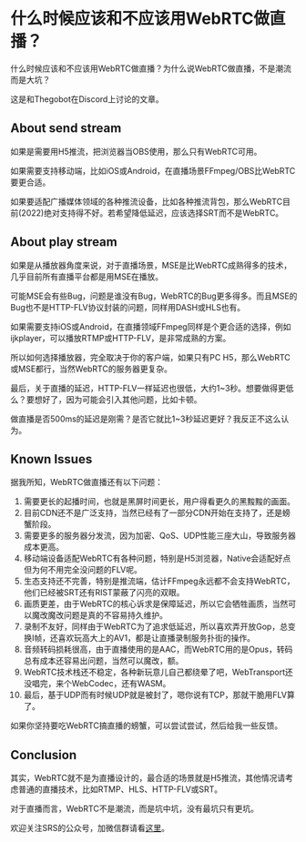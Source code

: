 # 什么时候应该和不应该用WebRTC做直播？

什么时候应该和不应该用WebRTC做直播？为什么说WebRTC做直播，不是潮流而是大坑？

这是和Thegobot在Discord上讨论的文章。

## About send stream

如果是需要用H5推流，把浏览器当OBS使用，那么只有WebRTC可用。

如果需要支持移动端，比如iOS或Android，在直播场景FFmpeg/OBS比WebRTC要更合适。

如果要适配广播媒体领域的各种推流设备，比如各种推流背包，那么WebRTC目前(2022)绝对支持得不好。若希望降低延迟，应该选择SRT而不是WebRTC。

## About play stream

如果是从播放器角度来说，对于直播场景，MSE是比WebRTC成熟得多的技术，几乎目前所有直播平台都是用MSE在播放。

可能MSE会有些Bug，问题是谁没有Bug，WebRTC的Bug更多得多。而且MSE的Bug也不是HTTP-FLV协议封装的问题，同样用DASH或HLS也有。

如果需要支持iOS或Android，在直播领域FFmpeg同样是个更合适的选择，例如ijkplayer，可以播放RTMP或HTTP-FLV，是非常成熟的方案。

所以如何选择播放器，完全取决于你的客户端，如果只有PC H5，那么WebRTC或MSE都行，当然WebRTC的服务器更复杂。

最后，关于直播的延迟，HTTP-FLV一样延迟也很低，大约1~3秒。想要做得更低么？要想好了，因为可能会引入其他问题，比如卡顿。

做直播是否500ms的延迟是刚需？是否它就比1~3秒延迟更好？我反正不这么认为。

## Known Issues

据我所知，WebRTC做直播还有以下问题：

1. 需要更长的起播时间，也就是黑屏时间更长，用户得看更久的黑黢黢的画面。
1. 目前CDN还不是广泛支持，当然已经有了一部分CDN开始在支持了，还是螃蟹阶段。
1. 需要更多的服务器分发流，因为加密、QoS、UDP性能三座大山，导致服务器成本更高。
1. 移动端设备适配WebRTC有各种问题，特别是H5浏览器，Native会适配好点但为何不用完全没问题的FLV呢。
1. 生态支持还不完善，特别是推流端，估计FFmpeg永远都不会支持WebRTC，他们已经被SRT还有RIST蒙蔽了闪亮的双眼。
1. 画质更差，由于WebRTC的核心诉求是保障延迟，所以它会牺牲画质，当然可以魔改魔改问题是真的不容易持久维护。
1. 录制不友好，同样由于WebRTC为了追求低延迟，所以喜欢弄开放Gop，总变换I帧，还喜欢玩高大上的AV1，都是让直播录制服务扑街的操作。
1. 音频转码损耗很高，由于直播使用的是AAC，而WebRTC用的是Opus，转码总有成本还容易出问题，当然可以魔改，额。
1. WebRTC技术栈还不稳定，各种新玩意儿自己都绕晕了吧，WebTransport还没唱完，来个WebCodec，还有WASM。
1. 最后，基于UDP而有时候UDP就是被封了，嗯你说有TCP，那就干脆用FLV算了。

如果你坚持要吃WebRTC搞直播的螃蟹，可以尝试尝试，然后给我一些反馈。

## Conclusion

其实，WebRTC就不是为直播设计的，最合适的场景就是H5推流，其他情况请考虑普通的直播技术，比如RTMP、HLS、HTTP-FLV或SRT。

对于直播而言，WebRTC不是潮流，而是坑中坑，没有最坑只有更坑。

欢迎关注SRS的公众号，加微信群请看[这里](https://github.com/ossrs/srs/wikis/Contact#wechat)。

